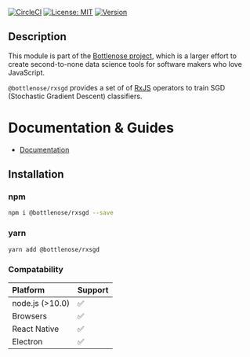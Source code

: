 [![CircleCI](https://circleci.com/gh/buccaneerai/bottlenose/tree/master.svg?style=shield)](https://circleci.com/gh/buccaneerai/bottlenose/tree/master)
[![License: MIT](https://img.shields.io/badge/License-MIT-green.svg)](https://opensource.org/licenses/MIT)
<a href="https://www.npmjs.com/package/@bottlenose/rxstats">
  <img src="https://img.shields.io/npm/v/@bottlenose/rxstats.svg" alt="Version">
</a>

## Description
This module is part of the [Bottlenose project](https://github.com/buccaneerai/bottlenose), which is a larger effort to create second-to-none data science tools for software makers who love JavaScript.

`@bottlenose/rxsgd` provides a set of of [RxJS](http://rxjs.dev/) operators to train SGD (Stochastic Gradient Descent) classifiers.

# Documentation & Guides
- [Documentation](https://buccaneerai.gitbook.io/bottlenose/data-analysis/rxstats)

## Installation

### npm

```bash
npm i @bottlenose/rxsgd --save
```

### yarn

```bash
yarn add @bottlenose/rxsgd
```

### Compatability

| Platform | Support |
| :--- | :--- |
| node.js \(&gt;10.0\) | ✅ |
| Browsers | ✅ |
| React Native | ✅ |
| Electron | ✅ |
